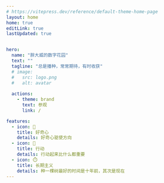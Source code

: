 ```yaml
---
# https://vitepress.dev/reference/default-theme-home-page
layout: home
home: true
editLink: true
lastUpdated: true


hero:
  name: "胖大威的数字花园"
  text: ""
  tagline: "总是播种，常常期待，有时收获" 
  # image: 
  #   src: logo.png
  #   alt: avatar
  
  actions:
    - theme: brand
      text: 参观
      link: /

features:
  - icon: 🤔
    title: 好奇心
    details: 好奇心驱使方向      
  - icon: 🙌
    title: 行动
    details: 行动起来比什么都重要  
  - icon: ⏱️
    title: 长期主义
    details: 种一棵树最好的时间是十年前，其次是现在
---
```


